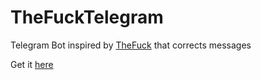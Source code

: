 # TheFuckTelegram
Telegram Bot inspired by [TheFuck](https://github.com/nvbn/thefuck) that corrects messages

Get it [here](https://t.me/TheFuuckBot)
